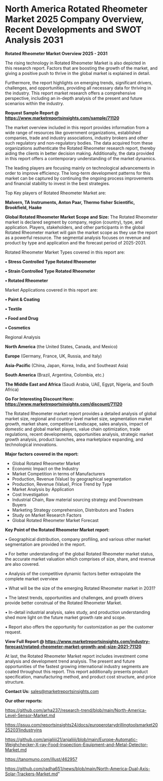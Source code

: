 # North America Rotated Rheometer Market 2025 Company Overview, Recent Developments and SWOT Analysis 2031

<Strong> Rotated Rheometer Market Overview 2025 - 2031</strong>

The rising technology in Rotated Rheometer Market is also depicted in this research report. Factors that are boosting the growth of the market, and giving a positive push to thrive in the global market is explained in detail.

Furthermore, the report highlights on emerging trends, significant drivers, challenges, and opportunities, providing all necessary data for thriving in the industry. This report market research offers a comprehensive perspective, including an in-depth analysis of the present and future scenarios within the industry.

<strong>Request Sample Report @ <a href=https://www.marketreportsinsights.com/sample/71120>https://www.marketreportsinsights.com/sample/71120</a></strong>

The market overview included in this report provides information from a wide range of resources like government organizations, established companies, trade and industry associations, industry brokers and other such regulatory and non-regulatory bodies. The data acquired from these organizations authenticate the Rotated Rheometer research report, thereby aiding the clients in better decision making. Additionally, the data provided in this report offers a contemporary understanding of the market dynamics.

The leading players are focusing mainly on technological advancements in order to improve efficiency. The long-term development patterns for this market can be captured by continuing the ongoing process improvements and financial stability to invest in the best strategies.

Top Key players of Rotated Rheometer Market are:

<strong>Malvern, TA Instruments, Anton Paar, Thermo fisher Scientific, Brookfield, Haake</strong>

<strong><b>Global Rotated Rheometer Market Scope and Size:</b></strong>
The Rotated Rheometer market is declared segment by company, region (country), type, and application. Players, stakeholders, and other participants in the global Rotated Rheometer market will gain the market scope as they use the report as a powerful resource. The segmental analysis focuses on revenue and product by type and application and the forecast period of 2025-2031.

Rotated Rheometer Market Types covered in this report are:

<strong>• Stress Controlled Type Rotated Rheometer

• Strain Controlled Type Rotated Rheometer

• Rotated Rheometer</strong>

Market Applications covered in this report are:

<strong>• Paint & Coating

• Textile

• Food and Drug

• Cosmetics</strong> 

Regional Analysis

<strong>North America</strong> (the United States, Canada, and Mexico)

<strong>Europe</strong> (Germany, France, UK, Russia, and Italy)

<strong>Asia-Pacific</strong> (China, Japan, Korea, India, and Southeast Asia)

<strong>South America</strong> (Brazil, Argentina, Colombia, etc.)

<strong>The Middle East and Africa</strong> (Saudi Arabia, UAE, Egypt, Nigeria, and South Africa)

<strong>Go For Interesting Discount Here: <a href=https://www.marketreportsinsights.com/discount/71120>https://www.marketreportsinsights.com/discount/71120</a></strong>

The Rotated Rheometer market report provides a detailed analysis of global market size, regional and country-level market size, segmentation market growth, market share, competitive Landscape, sales analysis, impact of domestic and global market players, value chain optimization, trade regulations, recent developments, opportunities analysis, strategic market growth analysis, product launches, area marketplace expanding, and technological innovations.

<strong><b>Major factors covered in the report:</b></strong>
<ul>
  <li>Global Rotated Rheometer Market </li>
  <li>Economic Impact on the Industry</li>
  <li>Market Competition in terms of Manufacturers</li>
  <li>Production, Revenue (Value) by geographical segmentation</li>
  <li>Production, Revenue (Value), Price Trend by Type</li>
  <li>Market Analysis by Application</li>
  <li>Cost Investigation</li>
  <li>Industrial Chain, Raw material sourcing strategy and Downstream Buyers</li>
  <li>Marketing Strategy comprehension, Distributors and Traders</li>
  <li>Study on Market Research Factors</li>
  <li>Global Rotated Rheometer Market Forecast</li>
</ul>

<strong><b>Key Point of the Rotated Rheometer Market report:</b></strong>

• Geographical distribution, company profiling, and various other market segmentation are provided in the report.

• For better understanding of the global Rotated Rheometer market status, the accurate market valuation which comprises of size, share, and revenue are also covered.

• Analysis of the competitive dynamic factors better extrapolate the complete market overview

• What will be the size of the emerging Rotated Rheometer market in 2031?

• The latest trends, opportunities and challenges, and growth drivers provide better construal of the Rotated Rheometer Market.

• In-detail industrial analysis, sales study, and production understanding shed more light on the future market growth rate and scope.

• Report also offers the opportunity for customization as per the customer request.

<strong><b>View Full Report @ <a href=https://www.marketreportsinsights.com/industry-forecast/rotated-rheometer-market-growth-and-size-2021-71120>https://www.marketreportsinsights.com/industry-forecast/rotated-rheometer-market-growth-and-size-2021-71120</a></b></strong>


At last, the Rotated Rheometer Market report includes investment come analysis and development trend analysis. The present and future opportunities of the fastest growing international industry segments are coated throughout this report. This report additionally presents product specification, manufacturing method, and product cost structure, and price structure.

<strong>Contact Us:</strong>
sales@marketreportsinsights.com

<strong>Our other reports:</strong>

<a href=https://github.com/arha237/research-trend/blob/main/North-America-Level-Sensor-Market.md>https://github.com/arha237/research-trend/blob/main/North-America-Level-Sensor-Market.md</a>

<a href=https://issuu.com/reportsinsights24/docs/europerotarydrillingtoolsmarket20252031industryins>https://issuu.com/reportsinsights24/docs/europerotarydrillingtoolsmarket20252031industryins</a>

<a href=https://github.com/anjaliiii21/anjaliiii/blob/main/Europe-Automatic-Weighchecker-X-ray-Food-Inspection-Equipment-and-Metal-Detector-Market.md>https://github.com/anjaliiii21/anjaliiii/blob/main/Europe-Automatic-Weighchecker-X-ray-Food-Inspection-Equipment-and-Metal-Detector-Market.md</a>

<a href=https://tanomuno.com/illust/462957>https://tanomuno.com/illust/462957</a>

<a href=https://github.com/radha651/news/blob/main/North-America-Dual-Axis-Solar-Trackers-Market.md>https://github.com/radha651/news/blob/main/North-America-Dual-Axis-Solar-Trackers-Market.md</a>"
